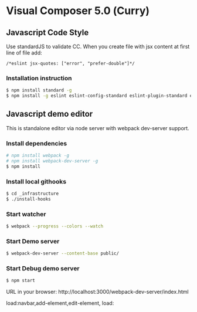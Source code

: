 # Visual Composer 5.0 (Сurry)

## Javascript Code Style

Use standardJS to validate CC.
When you create file with jsx content at first line of file add:
```
/*eslint jsx-quotes: ["error", "prefer-double"]*/
```

### Installation instruction
``` sh
$ npm install standard -g
$ npm install -g eslint eslint-config-standard eslint-plugin-standard eslint-plugin-promise  eslint-config-standard-react eslint-config-standard-jsx eslint-plugin-react
```


## Javascript demo editor
This is standalone editor via node server with webpack dev-server support.


### Install dependencies
```sh
# npm install webpack -g
# npm install webpack-dev-server -g
$ npm install
```

### Install local githooks
```sh
$ cd _infrastructure
$ ./install-hooks
```

### Start watcher
```sh
$ webpack --progress --colors --watch
```

### Start Demo server
```sh
$ webpack-dev-server --content-base public/
```
### Start Debug demo server

```sh
$ npm start
```

URL in your browser: http://localhost:3000/webpack-dev-server/index.html


load:navbar,add-element,edit-element,
load: